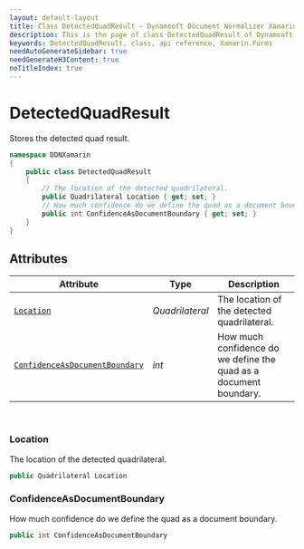 ```yaml
---
layout: default-layout
title: Class DetectedQuadResult - Dynamsoft Document Normalizer Xamarin.Forms API Reference
description: This is the page of class DetectedQuadResult of Dynamsoft Document Normalizer Xamarin.Forms SDK.
keywords: DetectedQuadResult, class, api reference, Xamarin.Forms
needAutoGenerateSidebar: true
needGenerateH3Content: true
noTitleIndex: true
---
```


# DetectedQuadResult

Stores the detected quad result.

```csharp
namespace DDNXamarin
{
    public class DetectedQuadResult
    {
        // The location of the detected quadrilateral.
        public Quadrilateral Location { get; set; }
        // How much confidence do we define the quad as a document boundary.
        public int ConfidenceAsDocumentBoundary { get; set; }
    }
}
```

## Attributes

| Attribute | Type | Description |
|---------- | ---- | ----------- |
| [`Location`](#location) | *Quadrilateral* | The location of the detected quadrilateral. |
| [`ConfidenceAsDocumentBoundary`](#confidenceasdocumentboundary) | *int* | How much confidence do we define the quad as a document boundary. |

&nbsp;

### Location

The location of the detected quadrilateral.

```csharp
public Quadrilateral Location
```

### ConfidenceAsDocumentBoundary

How much confidence do we define the quad as a document boundary.

```csharp
public int ConfidenceAsDocumentBoundary
```
